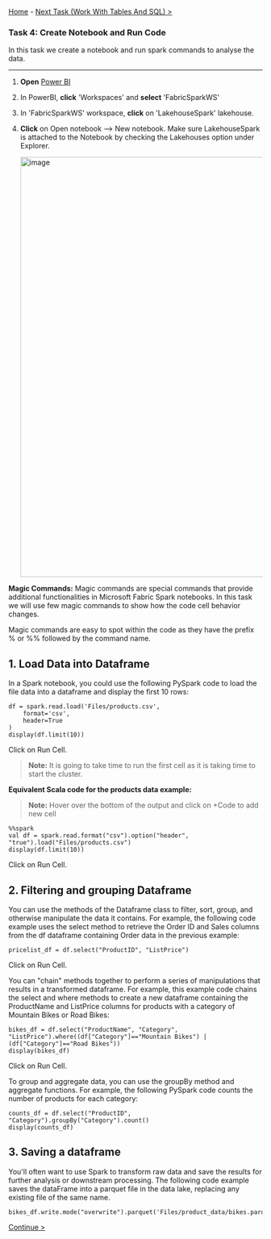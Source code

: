 [Home](README.md) -  [Next Task (Work With Tables And SQL) >](Task5-Work-With-Tables-And-SQL.md)

### Task 4:  Create Notebook and Run Code

In this task we create a notebook and run spark commands to analyse the data. 

-----------------------------------------------------------------------------------------

1. **Open** [Power BI](https://app.powerbi.com/)

2. In PowerBI, **click** 'Workspaces' and **select** 'FabricSparkWS'

3. In 'FabricSparkWS' workspace, **click** on 'LakehouseSpark' lakehouse.

4. **Click** on Open notebook --> New notebook. Make sure LakehouseSpark is attached to the Notebook by checking the Lakehouses option under Explorer.

   <img width="833" alt="image" src="https://github.com/swmannepalli/Fabric-Spark-Fundamentals/assets/84516667/70792fea-1c85-40b6-aea3-cc3da7765b36">

**Magic Commands:**
Magic commands are special commands that provide additional functionalities in Microsoft Fabric Spark notebooks. In this task we will use few magic commands to show how the code cell behavior changes. 

Magic commands are easy to spot within the code as they have the prefix % or %% followed by the command name.

## 1. Load Data into Dataframe
   
In a Spark notebook, you could use the following PySpark code to load the file data into a dataframe and display the first 10 rows:

```
df = spark.read.load('Files/products.csv',
    format='csv',
    header=True
)
display(df.limit(10))

```
Click on Run Cell.

>**Note:** It is going to take time to run the first cell as it is taking time to start the cluster.


**Equivalent Scala code for the products data example:**
   
>**Note:** Hover over the bottom of the output and click on +Code to add new cell

```
%%spark
val df = spark.read.format("csv").option("header", "true").load("Files/products.csv")
display(df.limit(10))

```
Click on Run Cell.   

## 2. Filtering and grouping Dataframe

You can use the methods of the Dataframe class to filter, sort, group, and otherwise manipulate the data it contains. For example, the following code example uses the select method to retrieve the Order ID and Sales columns from the df dataframe containing Order data in the previous example:

```
pricelist_df = df.select("ProductID", "ListPrice")

```
Click on Run Cell.

You can "chain" methods together to perform a series of manipulations that results in a transformed dataframe. For example, this example code chains the select and where methods to create a new dataframe containing the ProductName and ListPrice columns for products with a category of Mountain Bikes or Road Bikes:

```
bikes_df = df.select("ProductName", "Category", "ListPrice").where((df["Category"]=="Mountain Bikes") | (df["Category"]=="Road Bikes"))
display(bikes_df)

```
Click on Run Cell.

To group and aggregate data, you can use the groupBy method and aggregate functions. For example, the following PySpark code counts the number of products for each category:

```
counts_df = df.select("ProductID", "Category").groupBy("Category").count()
display(counts_df)

```

## 3. Saving a dataframe

You'll often want to use Spark to transform raw data and save the results for further analysis or downstream processing. The following code example saves the dataFrame into a parquet file in the data lake, replacing any existing file of the same name.

```
bikes_df.write.mode("overwrite").parquet('Files/product_data/bikes.parquet')

```
 [Continue >](Task5-Work-With-Tables-And-SQL.md)
